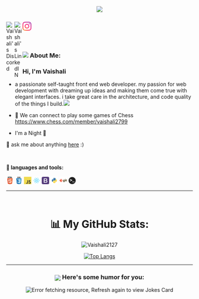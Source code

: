 <!-- ### hey there <img src="https://media.giphy.com/media/hvRJCLFzcasrR4ia7z/giphy.gif" width="25px"> -->
<h1 align="center">
  <a href="https://git.io/typing-svg">
    <img src="https://readme-typing-svg.herokuapp.com/?lines=console.log(%22Hello%2C%20World!%22);System.out.println(%22Hello%2C%20World!%22);print(%22Hello%2C%20World!%22);printf(%22Hello%2C%20World!%22);fmt.Println(%22Hello%2C%20World!%22);println!(%22Hello%2C%20World!%22);cout%20%3C%3C%20%22Hello%2C%20World!%22&center=true&size=27&width=550">
  </a>
</h1>

<a href="https://discord.com/channels/https://discord.com/channels/Vaishali27#0673">
  <img align="left" alt="Vaishali's Discord" width="22px" src="https://raw.githubusercontent.com/peterthehan/peterthehan/master/assets/discord.svg" />
</a>

<a href="https://www.linkedin.com/in/vaishali-180a1320a/">
  <img align="left" alt="Vaishali's LinkedIN" width="22px" src="https://raw.githubusercontent.com/peterthehan/peterthehan/master/assets/linkedin.svg" />
</a>

<a href="https://www.instagram.com/vaishali__2703/" target="_blank"><img height="24" src="/assets/instagram.png"></a>&nbsp;&nbsp;&nbsp;&nbsp;&nbsp;

  <br/>

### <img src="https://github.com/TheDudeThatCode/TheDudeThatCode/blob/master/Assets/Developer.gif" width="15px"> About Me:

### Hi, I'm Vaishali
<!-- [Vaishali](https://abhishknads.me/), -->
 - a passionate self-taught front end web developer. my passion for web development with dreaming up ideas and making them come true with elegant interfaces. i take great care in the architecture, and code quality of the things I build.<img src="https://media.giphy.com/media/WUlplcMpOCEmTGBtBW/giphy.gif" width="30">

 - 👯 We can connect to play some games of Chess https://www.chess.com/member/vaishali2799

 - I'm a Night 🦉 


  💬 ask me about anything [here](mailto:vaishalimahour8@gmail.com) :)

  <br/>

  **🔧 languages and tools:**  
  <br/>
<code><img height="20" src="https://raw.githubusercontent.com/github/explore/80688e429a7d4ef2fca1e82350fe8e3517d3494d/topics/html/html.png"></code>
<code><img height="20" src="https://raw.githubusercontent.com/github/explore/80688e429a7d4ef2fca1e82350fe8e3517d3494d/topics/css/css.png"></code>
<code><img height="20" src="https://raw.githubusercontent.com/github/explore/80688e429a7d4ef2fca1e82350fe8e3517d3494d/topics/javascript/javascript.png"></code>
<code><img height="20" src="https://raw.githubusercontent.com/github/explore/80688e429a7d4ef2fca1e82350fe8e3517d3494d/topics/react/react.png"></code>
<code><img height="20" src="https://raw.githubusercontent.com/github/explore/5c058a388828bb5fde0bcafd4bc867b5bb3f26f3/topics/bootstrap/bootstrap.png"></code>
<code><img height="20" src="https://raw.githubusercontent.com/github/explore/80688e429a7d4ef2fca1e82350fe8e3517d3494d/topics/python/python.png"></code>
<code><img height="20" src="https://raw.githubusercontent.com/github/explore/80688e429a7d4ef2fca1e82350fe8e3517d3494d/topics/git/git.png"></code>
<code><img height="20" src="https://raw.githubusercontent.com/github/explore/80688e429a7d4ef2fca1e82350fe8e3517d3494d/topics/terminal/terminal.png"></code>

---
  <br />

</div>

<h1 align="center"> 📊 My GitHub Stats: </h1>
<p align="center"> <img src="https://github-readme-stats.vercel.app/api?username=Vaishali2127&show_icons=true&theme=gotham" alt="Vaishali2127" />

<div align="center">

  [![Top Langs](https://github-readme-stats.vercel.app/api/top-langs/?username=Vaishali2127&layout=compact&text_color=daf7dc&bg_color=151515)](https://github.com/Vaishali2127/github-readme-stats)


---

### <img align ='center' src='https://media2.giphy.com/media/UQDSBzfyiBKvgFcSTw/giphy.gif?cid=ecf05e47p3cd513axbek3f56ti3jzizq8hincw20jauyyfyw&rid=giphy.gif' width ='29px'> Here's some humor for you:
<img src="https://readme-jokes.vercel.app/api" alt="Error fetching resource, Refresh again to view Jokes Card" />

